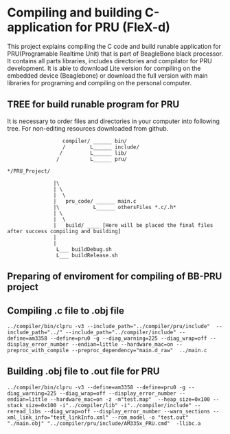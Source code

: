 
# Compiling and building C-application for PRU (FleX-d)

This project explains compiling the C code and build runable application for PRU(Programable Realtime Unit) that is part of BeagleBone black processor. It contains all parts libraries, includes directories and compilator for PRU development. It is able to download Lite version for compiling on the embedded device (Beaglebone) or download the full version with main libraries for programing and compiling on the personal computer.

## TREE for build runable program for PRU

It is necessary to order files and directories in your computer into following tree. For non-editing resources downloaded from github.

                      compiler/ ______ bin/
                      /        L______ include/        
                     /         L______ lib/
                    /          L______ pru/
    
    */PRU_Project/

                   |\
                   | \
                   |  \
                   |   pru_code/ ______ main.c
                   |\           L______ othersFiles *.c/.h*
                   | \
                   |  \
                   |   build/ ____ [Here will be placed the final files after success compiling and building]
                   |
                   |
                    L___ buildDebug.sh
                    L___ buildRelease.sh
              
## Preparing of enviroment for compiling of BB-PRU project 

## Compiling .c file to .obj file

    ../compiler/bin/clpru -v3 --include_path="../compiler/pru/include"  --include_path="../" --include_path="../compiler/include" --define=am3358 --define=pru0 -g --diag_warning=225 --diag_wrap=off --display_error_number --endian=little --hardware_mac=on --preproc_with_compile --preproc_dependency="main.d_raw"  ../main.c


## Building .obj file to .out file for PRU

    ../compiler/bin/clpru -v3 --define=am3358 --define=pru0 -g --diag_warning=225 --diag_wrap=off --display_error_number --endian=little --hardware_mac=on -z -m"test.map"  --heap_size=0x100 --stack_size=0x100 -i"../compiler/lib" -i"../compiler/include" --reread_libs --diag_wrap=off --display_error_number --warn_sections --xml_link_info="test_linkInfo.xml" --rom_model -o "test.out" "./main.obj" "../compiler/pru/include/AM335x_PRU.cmd"  -llibc.a 


